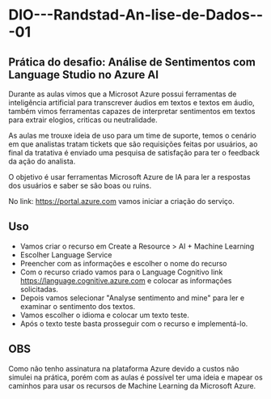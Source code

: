 # DIO---Randstad-An-lise-de-Dados---01

## Prática do desafio: Análise de Sentimentos com Language Studio no Azure AI

Durante as aulas vimos que a Microsot Azure possui ferramentas de inteligência artificial para transcrever áudios em textos e textos em áudio, também vimos ferramentas capazes de interpretar sentimentos em textos para extrair elogios, criticas ou neutralidade.

As aulas me trouxe ideia de uso para um time de suporte, temos o cenário em que analistas tratam tickets que são requisições feitas por usuários, ao final da tratativa é enviado uma pesquisa de satisfação para ter o feedback da ação do analista.

O objetivo é usar ferramentas Microsoft Azure de IA para ler a respostas dos usuários e saber se são boas ou ruins.

No link: https://portal.azure.com vamos iniciar a criação do serviço.

## Uso

* Vamos criar o recurso em Create a Resource > AI + Machine Learning
* Escolher Language Service
* Preencher com as informações e escolher o nome do recurso
* Com o recurso criado vamos para o Language Cognitivo link https://language.cognitive.azure.com e colocar as informações solicitadas.
* Depois vamos selecionar "Analyse sentimento and mine" para ler e examinar o sentimento dos textos.
* Vamos escolher o idioma e colocar um texto teste.
* Após o texto teste basta prosseguir com o recurso e implementá-lo.

## OBS

Como não tenho assinatura na plataforma Azure devido a custos não simulei na prática, porém com as aulas é possível ter uma ideia e mapear os caminhos para usar os recursos de Machine Learning da Microsoft Azure.
